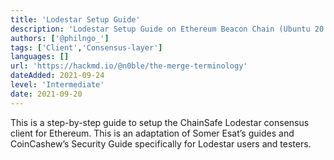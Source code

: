 ```yaml
---
title: 'Lodestar Setup Guide'
description: 'Lodestar Setup Guide on Ethereum Beacon Chain (Ubuntu 20.04.3 + Docker Compose)'
authors: ['@philngo_']
tags: ['Client','Consensus-layer']
languages: []
url: 'https://hackmd.io/@n0ble/the-merge-terminology'
dateAdded: 2021-09-24
level: 'Intermediate'
date: 2021-09-20
---
```


This is a step-by-step guide to setup the ChainSafe Lodestar consensus client for Ethereum. This is an adaptation of Somer Esat’s guides and CoinCashew’s Security Guide specifically for Lodestar users and testers. 